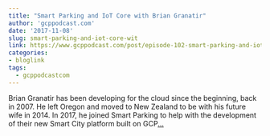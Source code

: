 ```yaml
---
title: "Smart Parking and IoT Core with Brian Granatir"
author: 'gcppodcast.com'
date: '2017-11-08'
slug: smart-parking-and-iot-core-wit
link: https://www.gcppodcast.com/post/episode-102-smart-parking-and-iot-core-with-brian-granatir/
categories:
- bloglink
tags:
  - gcppodcastcom
---
```


Brian Granatir has been developing for the cloud since the beginning, back in 2007. He left Oregon and moved to New Zealand to be with his future wife in 2014. In 2017, he joined Smart Parking to help with the development of their new Smart City platform built on GCP[... <i class="fas fa-external-link-alt"></i>](https://www.gcppodcast.com/post/episode-102-smart-parking-and-iot-core-with-brian-granatir/)


